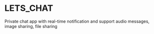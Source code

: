 # LETS_CHAT
Private chat app with real-time notification and support audio messages, image sharing, file sharing 
